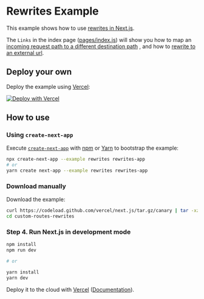 # Rewrites Example

This example shows how to use [rewrites in Next.js](https://nextjs.org/docs/api-reference/next.config.js/rewrites).

The `Links` in the index page ([pages/index.js](pages/index.js)) will show you how to map an [incoming request path to a different destination path](https://github.com/vercel/next.js/blob/canary/docs/api-reference/next.config.js/rewrites.md#rewrites) , and how to [rewrite to an external url](https://github.com/vercel/next.js/canary/docs/api-reference/next.config.js/rewrites.md#rewriting-to-an-external-url).

## Deploy your own

Deploy the example using [Vercel](https://vercel.com):

[![Deploy with Vercel](https://vercel.com/button)](https://vercel.com/import/project?template=https://github.com/vercel/next.js/tree/canary/examples/rewrites)

## How to use

### Using `create-next-app`

Execute [`create-next-app`](https://github.com/vercel/next.js/tree/canary/packages/create-next-app) with [npm](https://docs.npmjs.com/cli/init) or [Yarn](https://yarnpkg.com/lang/en/docs/cli/create/) to bootstrap the example:

```bash
npx create-next-app --example rewrites rewrites-app
# or
yarn create next-app --example rewrites rewrites-app
```

### Download manually

Download the example:

```bash
curl https://codeload.github.com/vercel/next.js/tar.gz/canary | tar -xz --strip=2 next.js-canary/examples/custom-routes-rewrites
cd custom-routes-rewrites
```

### Step 4. Run Next.js in development mode

```bash
npm install
npm run dev

# or

yarn install
yarn dev
```

Deploy it to the cloud with [Vercel](https://vercel.com/import?filter=next.js&utm_source=github&utm_medium=readme&utm_campaign=next-example) ([Documentation](https://nextjs.org/docs/deployment)).

